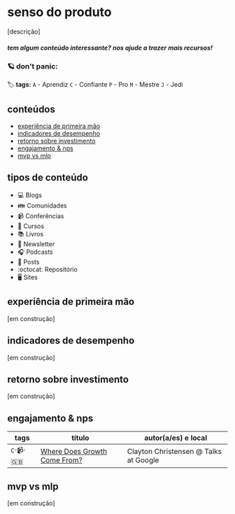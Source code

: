 # senso do produto

[descrição]


##### _tem algum conteúdo interessante? nos ajude a trazer mais recursos!_


### :ringed_planet: don't panic:

:label: **tags:**
`A` - Aprendiz
`C` - Confiante
`P` - Pro
`M` - Mestre
`J` - Jedi

## conteúdos
  - [experiência de primeira mão](https://github.com/enjoei/career/tree/master/apps/senso%20do%20produto#experiência-de-primeira-mão)
  - [indicadores de desempenho](https://github.com/enjoei/career/tree/master/apps/senso%20do%20produto#indicadores-de-desempenho)
  - [retorno sobre investimento](https://github.com/enjoei/career/tree/master/apps/senso%20do%20produto#retorno-sobre-investimento)
  - [engajamento & nps](https://github.com/enjoei/career/tree/master/apps/senso%20do%20produto#engajamento--nps)
  - [mvp vs mlp](https://github.com/enjoei/career/tree/master/apps/senso%20do%20produto#mvp-vs-mlp)

## tipos de conteúdo
- :computer: Blogs
- :family: Comunidades
- :video_camera: Conferências
- :open_book: Cursos
- :books: Livros
- :newspaper: Newsletter
- :headphones: Podcasts
- :bookmark_tabs: Posts
- :octocat: Repositório
- :desktop_computer: Sites

## experiência de primeira mão
[em construção]

## indicadores de desempenho
[em construção]

## retorno sobre investimento
[em construção]

## engajamento & nps
| tags 	| título    	| autor(a/es) e local |
|-----------	|-----------	|-----------	|
| `C`‧:video_camera:‧:uk: | [Where Does Growth Come From?](https://www.youtube.com/watch?v=rHdS_4GsKmg) | Clayton Christensen @ Talks at Google |

## mvp vs mlp
[em construção]
